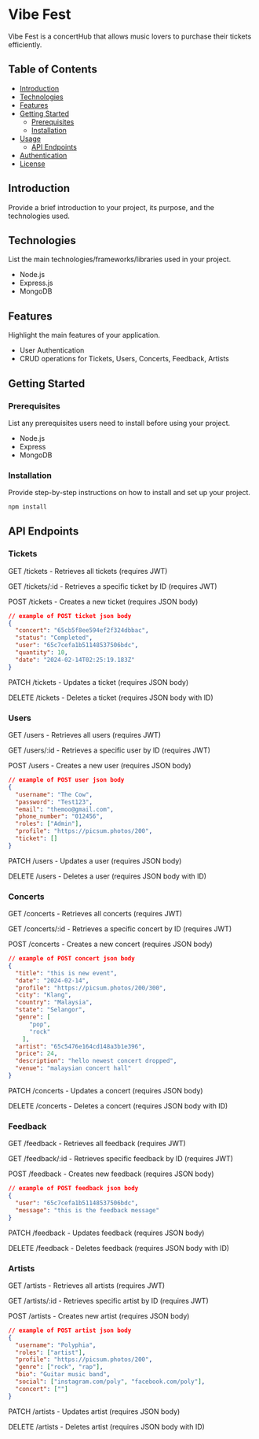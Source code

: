 # Vibe Fest
Vibe Fest is a concertHub that allows music lovers to purchase their tickets efficiently.

## Table of Contents

- [Introduction](#introduction)
- [Technologies](#technologies)
- [Features](#features)
- [Getting Started](#getting-started)
  - [Prerequisites](#prerequisites)
  - [Installation](#installation)
- [Usage](#usage)
  - [API Endpoints](#api-endpoints)
- [Authentication](#authentication)
- [License](#license)

## Introduction

Provide a brief introduction to your project, its purpose, and the technologies used.

## Technologies

List the main technologies/frameworks/libraries used in your project.

- Node.js
- Express.js
- MongoDB

## Features

Highlight the main features of your application.

- User Authentication
- CRUD operations for Tickets, Users, Concerts, Feedback, Artists

## Getting Started

### Prerequisites

List any prerequisites users need to install before using your project.

- Node.js
- Express
- MongoDB

### Installation

Provide step-by-step instructions on how to install and set up your project.

```bash
npm install
```
## API Endpoints
### Tickets

GET /tickets - Retrieves all tickets (requires JWT)

GET /tickets/:id - Retrieves a specific ticket by ID (requires JWT)

POST /tickets - Creates a new ticket (requires JSON body)

```json
// example of POST ticket json body 
{
  "concert": "65cb5f8ee594ef2f324dbbac",
  "status": "Completed",
  "user": "65c7cefa1b51148537506bdc",
  "quantity": 10,
  "date": "2024-02-14T02:25:19.183Z"
}
```

PATCH /tickets - Updates a ticket (requires JSON body)

DELETE /tickets - Deletes a ticket (requires JSON body with ID)


### Users

GET /users - Retrieves all users (requires JWT)

GET /users/:id - Retrieves a specific user by ID (requires JWT)

POST /users - Creates a new user (requires JSON body)

```json
// example of POST user json body 
{
  "username": "The Cow",
  "password": "Test123",
  "email": "themoo@gmail.com",
  "phone_number": "012456",
  "roles": ["Admin"],
  "profile": "https://picsum.photos/200",
  "ticket": []
}
```

PATCH /users - Updates a user (requires JSON body)

DELETE /users - Deletes a user (requires JSON body with ID)

### Concerts

GET /concerts - Retrieves all concerts (requires JWT)

GET /concerts/:id - Retrieves a specific concert by ID (requires JWT)

POST /concerts - Creates a new concert (requires JSON body)

```json
// example of POST concert json body 
{
  "title": "this is new event",
  "date": "2024-02-14",
  "profile": "https://picsum.photos/200/300",
  "city": "Klang",
  "country": "Malaysia",
  "state": "Selangor",
  "genre": [
      "pop",
      "rock"
    ],
  "artist": "65c5476e164cd148a3b1e396",
  "price": 24,
  "description": "hello newest concert dropped",
  "venue": "malaysian concert hall"
}
```

PATCH /concerts - Updates a concert (requires JSON body)

DELETE /concerts - Deletes a concert (requires JSON body with ID)

### Feedback

GET /feedback - Retrieves all feedback (requires JWT)

GET /feedback/:id - Retrieves specific feedback by ID (requires JWT)

POST /feedback - Creates new feedback (requires JSON body)

```json
// example of POST feedback json body
{
  "user": "65c7cefa1b51148537506bdc",
  "message": "this is the feedback message"
}
```

PATCH /feedback - Updates feedback (requires JSON body)

DELETE /feedback - Deletes feedback (requires JSON body with ID)

### Artists

GET /artists - Retrieves all artists (requires JWT)

GET /artists/:id - Retrieves specific artist by ID (requires JWT)

POST /artists - Creates new artist (requires JSON body)

```json
// example of POST artist json body
{
  "username": "Polyphia",
  "roles": ["artist"],
  "profile": "https://picsum.photos/200",
  "genre": ["rock", "rap"],
  "bio": "Guitar music band",
  "social": ["instagram.com/poly", "facebook.com/poly"],
  "concert": [""]
}
```

PATCH /artists - Updates artist (requires JSON body)

DELETE /artists - Deletes artist (requires JSON body with ID)
